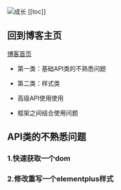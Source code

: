 ![成长](/images/home.png)
[[toc]]


## 回到博客主页
[博客首页](./../README.md)  

- 第一类：基础API类的不熟悉问题

- 第二类：样式类

- 高级API使用使用

- 框架之间结合使用问题



## API类的不熟悉问题


### 1.快速获取一个dom

### 2.修改重写一个elementplus样式
